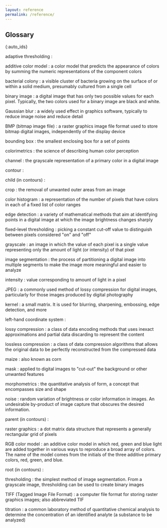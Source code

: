 ```yaml
---
layout: reference
permalink: /reference/
---
```


## Glossary

{:auto_ids}

adaptive thresholding
:   


additive color model
:   a color model that predicts the appearance of colors by summing the numeric representations of the component colors


bacterial colony
:   a visible cluster of bacteria growing on the surface of or within a solid medium, presumably cultured from a single cell


binary image
:   a digital image that has only two possible values for each pixel. Typically, the two colors used for a binary image are black and white.


Gaussian blur
:   a widely used effect in graphics software, typically to reduce image noise and reduce detail


BMP (bitmap image file)
:  a raster graphics image file format used to store bitmap digital images, independently of the display device 


bounding box
:   the smallest enclosing box for a set of points


colorimetrics
:   the science of describing human color perception


channel
:  the grayscale representation of a primary color in a digital image 


contour
:   


child (in contours)
:   


crop
:  the removal of unwanted outer areas from an image 


color histogram
:  a representation of the number of pixels that have colors in each of a fixed list of color ranges


edge detection
:   a variety of mathematical methods that aim at identifying points in a digital image at which the image brightness changes sharply 


fixed-level thresholding
:   picking a constant cut-off value to distinguish between pixels considered "on" and "off"


grayscale
:   an image in which the value of each pixel is a single value representing only the amount of light (or intensity) of that pixel


image segmentation
:   the process of partitioning a digital image into multiple segments to make the image more meaningful and easier to analyze


intensity
:   value corresponding to amount of light in a pixel


JPEG
:  a commonly used method of lossy compression for digital images, particularly for those images produced by digital photography 


kernel
:   a small matrix. It is used for blurring, sharpening, embossing, edge detection, and more


left-hand coordinate system
:   


lossy compression
:   a class of data encoding methods that uses inexact approximations and partial data discarding to represent the content


lossless compression
:  a class of data compression algorithms that allows the original data to be perfectly reconstructed from the compressed data 


maize
:   also known as corn


mask
:   applied to digital images to "cut-out" the background or other unwanted features


morphometrics
:   the quantitative analysis of form, a concept that encompasses size and shape


noise
:   random variation of brightness or color information in images. An undesirable by-product of image capture that obscures the desired information.


parent (in contours)
:   


raster graphics
:   a dot matrix data structure that represents a generally rectangular grid of pixels


RGB color model
:   an additive color model in which red, green and blue light are added together in various ways to reproduce a broad array of colors. The name of the model comes from the initials of the three additive primary colors, red, green, and blue.


root (in contours)
:   


thresholding
:   the simplest method of image segmentation. From a grayscale image, thresholding can be used to create binary images


TIFF (Tagged Image File Format)
:   a computer file format for storing raster graphics images; also 
    abbreviated TIF


titration
:  a common laboratory method of quantitative chemical analysis to determine the concentration of an identified analyte (a substance to be analyzed) 

